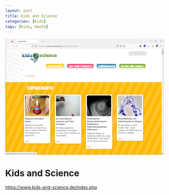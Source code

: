 ```yaml
---
layout: post
title: Kids and Science 
categories: [Kids]
tags: [Kids, HowTo]
---
```


![](../pics/2023-10-11-kids-science_image_1.png)

# Kids and Science 

<https://www.kids-and-science.de/index.php>

